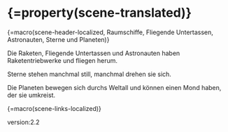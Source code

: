 # {=property(scene-translated)}

{=macro(scene-header-localized, Raumschiffe, Fliegende Untertassen, Astronauten, Sterne und Planeten)}

Die Raketen, Fliegende Untertassen und Astronauten haben Raketentriebwerke und fliegen herum.

Sterne stehen manchmal still, manchmal drehen sie sich.

Die Planeten bewegen sich durchs Weltall und können einen Mond haben, der sie umkreist.

{=macro(scene-links-localized)}


version:2.2
